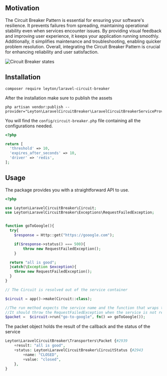 ## Motivation
The Circuit Breaker Pattern is essential for ensuring your software's resilience. It prevents failures from spreading, maintaining operational stability even when services encounter issues. By providing visual feedback and improving user experience, it keeps your application running smoothly. Additionally, it simplifies maintenance and troubleshooting, enabling quicker problem resolution. Overall, integrating the Circuit Breaker Pattern is crucial for enhancing reliability and user satisfaction.

![Circuit Breaker states](https://github.com/leyton-group/laravel-circuit-breaker/assets/12276076/64e09281-f2c0-4cd2-9b7f-f268bc6e779a)

## Installation
````
composer require leyton/laravel-circuit-breaker
````
After the installation make sure to publish the assets
````
php artisan vendor:publish --provider="Leyton\LaravelCircuitBreaker\LaravelCircuitBreakerServiceProvider"
````

You will find the ````config/circuit-breaker.php```` file containing all the configurations needed.
````php
<?php

return [
  'threshold' => 10,
  'expires_after_seconds' => 10,
  'driver' => 'redis',
];
````
## Usage

The package provides you with a straightforward API to use.

````php
<?php

use Leyton\LaravelCircuitBreaker\Circuit;
use Leyton\LaravelCircuitBreaker\Exceptions\RequestFailedException;


function goToGoogle(){
  try{
    $response = Http::get("https://gooogle.com");

    if($response->status() === 500){
        throw new RequestFailedException();
    }

  return "all is good";
  }catch(\Exception $exception){
    throw new RequestFailedException();
  }
}

// The Circuit is resolved out of the service container

$circuit = app()->make(Circuit::class);

//The run method expects the service name and the function that wraps the service
//It should throw the RequestFailedException when the service is not responding as expected
$packet =  $circuit->run("go-to-google", fn() => goToGoogle());

````
The packet object holds the result of the callback and the status of the service

````php
Leyton\LaravelCircuitBreaker\Transporters\Packet {#2939
    +result: "all is good",
    +status: Leyton\LaravelCircuitBreaker\CircuitStatus {#2943
        +name: "CLOSED",
        +value: "closed",
    },
}

````
